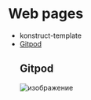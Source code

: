 # Web pages
* konstruct-template
* [Gitpod](#gitpod)  
<a name="gitpod"><h2>Gitpod</h2></a>
![изображение](https://user-images.githubusercontent.com/70754856/130118203-b6bd28e8-20cb-4848-a7b9-f806ad38471e.png)

